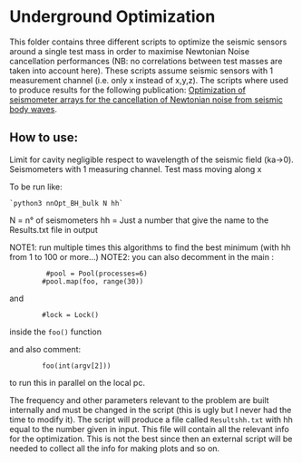 # Underground Optimization

This folder contains three different scripts to optimize the seismic sensors around a single test mass in order to maximise Newtonian Noise cancellation performances (NB: no correlations between test masses are taken into account here).
These scripts assume seismic sensors with 1 measurement channel (i.e. only x instead of x,y,z).
The scripts where used to produce results for the following publication: [Optimization of seismometer arrays for the cancellation of Newtonian noise from seismic body waves](https://iopscience.iop.org/article/10.1088/1361-6382/ab28c1).

## How to use:

Limit for cavity negligible respect to wavelength of the seismic field (ka->0). 
Seismometers with 1 measuring channel.
Test mass moving along x

To be run like:
	
	`python3 nnOpt_BH_bulk N hh`
	
N = n° of seismometers
hh = Just a number that give the name to the Results<hh>.txt file in output

NOTE1: run multiple times this algorithms to find the best minimum (with hh from 1 to 100 or more...)
NOTE2: you can also decomment in the main :

```
         #pool = Pool(processes=6)
        #pool.map(foo, range(30))
```

and 
```
        #lock = Lock() 
```
inside the `foo()` function

and also comment:
```
        foo(int(argv[2]))
```
to run this in parallel on the local pc.


The frequency and other parameters relevant to the problem are built internally and must be changed in the script (this is ugly but I never had the time to modify it).
The script will produce a file called `Resultshh.txt` with hh equal to the number given in input. This file will contain all the relevant info for the optimization. This is not the best since then an external script will be needed to collect all the info for making plots and so on.   

  
